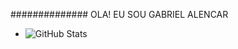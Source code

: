 ##############                                               OLA! EU SOU GABRIEL ALENCAR





- ![GitHub Stats](https://github-readme-stats.vercel.app/api?username=GabrielAlenc&show_icons=true&theme=radical)

